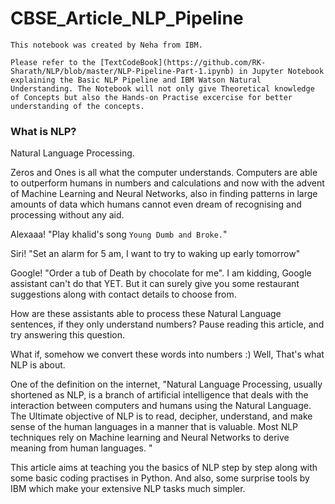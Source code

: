 # CBSE_Article_NLP_Pipeline 

`This notebook was created by Neha from IBM.`

`Please refer to the [TextCodeBook](https://github.com/RK-Sharath/NLP/blob/master/NLP-Pipeline-Part-1.ipynb) in Jupyter Notebook explaining the Basic NLP Pipeline and IBM Watson Natural Understanding. The Notebook will not only give Theoretical knowledge of Concepts but also the Hands-on Practise excercise for better understanding of the concepts.`

### What is NLP?

Natural Language Processing.

Zeros and Ones is all what the computer understands. Computers are able to outperform humans in numbers and calculations and now with the advent of Machine Learning and Neural Networks, also in finding patterns in large amounts of data which humans cannot even dream of recognising and processing without any aid.

Alexaaa! "Play khalid's song `Young Dumb and Broke.`"

Siri! "Set an alarm for 5 am, I want to try to waking up early tomorrow"

Google! "Order a tub of Death by chocolate for me". I am kidding, Google assistant can't do that YET. But it can surely give you some restaurant suggestions along with contact details to choose from.

How are these assistants able to process these Natural Language sentences, if they only understand numbers? Pause reading this article, and try answering this question.

What if, somehow we convert these words into numbers :) Well, That's what NLP is about.

One of the definition on the internet, "Natural Language Processing, usually shortened as NLP, is a branch of artificial intelligence that deals with the interaction between computers and humans using the Natural Language. The Ultimate objective of NLP is to read, decipher, understand, and make sense of the human languages in a manner that is valuable. Most NLP techniques rely on Machine learning and Neural Networks to derive meaning from human languages. "

This article aims at teaching you the basics of NLP step by step along with some basic coding practises in Python. And also, some surprise tools by IBM which make your extensive NLP tasks much simpler.
